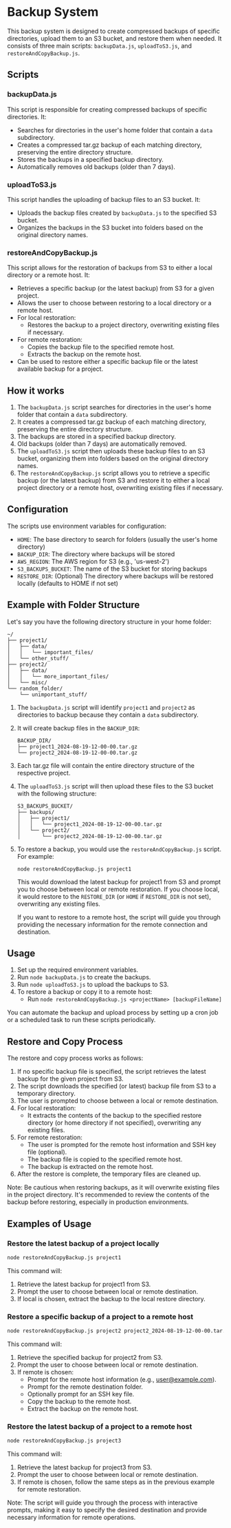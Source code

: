 # Backup System

This backup system is designed to create compressed backups of specific directories, upload them to an S3 bucket, and restore them when needed. It consists of three main scripts: `backupData.js`, `uploadToS3.js`, and `restoreAndCopyBackup.js`.

## Scripts

### backupData.js

This script is responsible for creating compressed backups of specific directories. It:

- Searches for directories in the user's home folder that contain a `data` subdirectory.
- Creates a compressed tar.gz backup of each matching directory, preserving the entire directory structure.
- Stores the backups in a specified backup directory.
- Automatically removes old backups (older than 7 days).

### uploadToS3.js

This script handles the uploading of backup files to an S3 bucket. It:

- Uploads the backup files created by `backupData.js` to the specified S3 bucket.
- Organizes the backups in the S3 bucket into folders based on the original directory names.

### restoreAndCopyBackup.js

This script allows for the restoration of backups from S3 to either a local directory or a remote host. It:

- Retrieves a specific backup (or the latest backup) from S3 for a given project.
- Allows the user to choose between restoring to a local directory or a remote host.
- For local restoration:
  - Restores the backup to a project directory, overwriting existing files if necessary.
- For remote restoration:
  - Copies the backup file to the specified remote host.
  - Extracts the backup on the remote host.
- Can be used to restore either a specific backup file or the latest available backup for a project.

## How it works

1. The `backupData.js` script searches for directories in the user's home folder that contain a `data` subdirectory.
2. It creates a compressed tar.gz backup of each matching directory, preserving the entire directory structure.
3. The backups are stored in a specified backup directory.
4. Old backups (older than 7 days) are automatically removed.
5. The `uploadToS3.js` script then uploads these backup files to an S3 bucket, organizing them into folders based on the original directory names.
6. The `restoreAndCopyBackup.js` script allows you to retrieve a specific backup (or the latest backup) from S3 and restore it to either a local project directory or a remote host, overwriting existing files if necessary.

## Configuration

The scripts use environment variables for configuration:

- `HOME`: The base directory to search for folders (usually the user's home directory)
- `BACKUP_DIR`: The directory where backups will be stored
- `AWS_REGION`: The AWS region for S3 (e.g., 'us-west-2')
- `S3_BACKUPS_BUCKET`: The name of the S3 bucket for storing backups
- `RESTORE_DIR`: (Optional) The directory where backups will be restored locally (defaults to HOME if not set)

## Example with Folder Structure

Let's say you have the following directory structure in your home folder:

```plaintext
~/
├── project1/
│   ├── data/
│   │   └── important_files/
│   └── other_stuff/
├── project2/
│   ├── data/
│   │   └── more_important_files/
│   └── misc/
└── random_folder/
    └── unimportant_stuff/
```

1. The `backupData.js` script will identify `project1` and `project2` as directories to backup because they contain a `data` subdirectory.

2. It will create backup files in the `BACKUP_DIR`:

   ```plaintext
   BACKUP_DIR/
   ├── project1_2024-08-19-12-00-00.tar.gz
   └── project2_2024-08-19-12-00-00.tar.gz
   ```

3. Each tar.gz file will contain the entire directory structure of the respective project.

4. The `uploadToS3.js` script will then upload these files to the S3 bucket with the following structure:

   ```plaintext
   S3_BACKUPS_BUCKET/
   ├── backups/
   │   ├── project1/
   │   │   └── project1_2024-08-19-12-00-00.tar.gz
   │   └── project2/
   │       └── project2_2024-08-19-12-00-00.tar.gz
   ```

5. To restore a backup, you would use the `restoreAndCopyBackup.js` script. For example:

   ```plaintext
   node restoreAndCopyBackup.js project1
   ```

   This would download the latest backup for project1 from S3 and prompt you to choose between local or remote restoration. If you choose local, it would restore to the `RESTORE_DIR` (or `HOME` if `RESTORE_DIR` is not set), overwriting any existing files.

   If you want to restore to a remote host, the script will guide you through providing the necessary information for the remote connection and destination.

## Usage

1. Set up the required environment variables.
2. Run `node backupData.js` to create the backups.
3. Run `node uploadToS3.js` to upload the backups to S3.
4. To restore a backup or copy it to a remote host:
   - Run `node restoreAndCopyBackup.js <projectName> [backupFileName]`

You can automate the backup and upload process by setting up a cron job or a scheduled task to run these scripts periodically.

## Restore and Copy Process

The restore and copy process works as follows:

1. If no specific backup file is specified, the script retrieves the latest backup for the given project from S3.
2. The script downloads the specified (or latest) backup file from S3 to a temporary directory.
3. The user is prompted to choose between a local or remote destination.
4. For local restoration:
   - It extracts the contents of the backup to the specified restore directory (or home directory if not specified), overwriting any existing files.
5. For remote restoration:
   - The user is prompted for the remote host information and SSH key file (optional).
   - The backup file is copied to the specified remote host.
   - The backup is extracted on the remote host.
6. After the restore is complete, the temporary files are cleaned up.

Note: Be cautious when restoring backups, as it will overwrite existing files in the project directory. It's recommended to review the contents of the backup before restoring, especially in production environments.

## Examples of Usage

### Restore the latest backup of a project locally

```sh
node restoreAndCopyBackup.js project1
```

This command will:

1. Retrieve the latest backup for project1 from S3.
2. Prompt the user to choose between local or remote destination.
3. If local is chosen, extract the backup to the local restore directory.

### Restore a specific backup of a project to a remote host

```sh
node restoreAndCopyBackup.js project2 project2_2024-08-19-12-00-00.tar.gz
```

This command will:

1. Retrieve the specified backup for project2 from S3.
2. Prompt the user to choose between local or remote destination.
3. If remote is chosen:
   - Prompt for the remote host information (e.g., <user@example.com>).
   - Prompt for the remote destination folder.
   - Optionally prompt for an SSH key file.
   - Copy the backup to the remote host.
   - Extract the backup on the remote host.

### Restore the latest backup of a project to a remote host

```sh
node restoreAndCopyBackup.js project3
```

This command will:

1. Retrieve the latest backup for project3 from S3.
2. Prompt the user to choose between local or remote destination.
3. If remote is chosen, follow the same steps as in the previous example for remote restoration.

Note: The script will guide you through the process with interactive prompts, making it easy to specify the desired destination and provide necessary information for remote operations.
